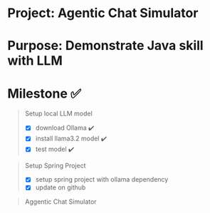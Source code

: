 # Project: Agentic Chat Simulator
# Purpose: Demonstrate Java skill with LLM


# Milestone ✅
> Setup local LLM model
>- [x] download Ollama ✔️
>- [x] install llama3.2 model ✔️
>- [x] test model ✔️

> Setup Spring Project
>- [x] setup spring project with ollama dependency
>- [x] update on github

> Aggentic Chat Simulator


